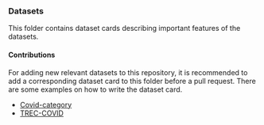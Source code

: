 ### Datasets

This folder contains dataset cards describing important features of the datasets.

#### Contributions

For adding new relevant datasets to this repository, it is recommended to add a corresponding dataset card to this folder before a pull request. There are some examples on how to write the dataset card.
- [Covid-category](Covid-category.md)
- [TREC-COVID](Covid-category.md)
